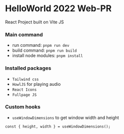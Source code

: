 # HelloWorld 2022 Web-PR 


React Project built on Vite JS

### Main command

* run command: `pnpm run dev`
* build command: `pnpm run build`
* install node modules: `pnpm install`

### Installed packages

* `Tailwind css` 
* `HowlJS` for playing audio
* `React Icons`
* `Fullpage JS`

### Custom hooks

* `useWindowDimensions` to get window width and height

```
const { height, width } = useWindowDimensions();
```
